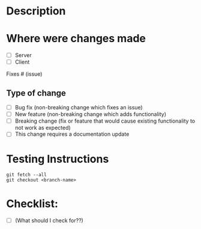 # Description

# Where were changes made
- [ ] Server
- [ ] Client

Fixes # (issue)

## Type of change

- [ ] Bug fix (non-breaking change which fixes an issue)
- [ ] New feature (non-breaking change which adds functionality)
- [ ] Breaking change (fix or feature that would cause existing functionality to not work as expected)
- [ ] This change requires a documentation update

# Testing Instructions

```
git fetch --all
git checkout <branch-name>
```

# Checklist:
- [ ] (What should I check for??)
